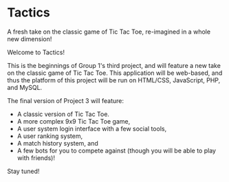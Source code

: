 # Tactics
A fresh take on the classic game of Tic Tac Toe, re-imagined in a whole new dimension!

Welcome to Tactics! 

This is the beginnings of Group 1's third project, and will feature a new take on the classic game of Tic Tac Toe. This application will be web-based, and thus the platform of this project will be run on HTML/CSS, JavaScript, PHP, and MySQL.

The final version of Project 3 will feature:
- A classic version of Tic Tac Toe.
- A more complex 9x9 Tic Tac Toe game,
- A user system login interface with a few social tools,
- A user ranking system, 
- A match history system, and
- A few bots for you to compete against (though you will be able to play with friends)!

Stay tuned!
